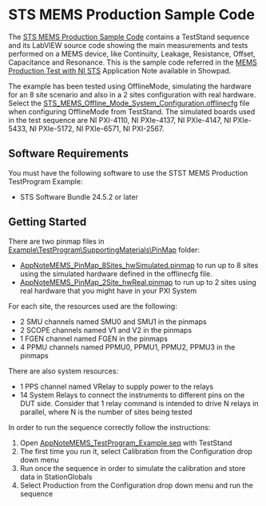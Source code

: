 # STS MEMS Production Sample Code

The [STS MEMS Production Sample Code](https://github.com/ni/stsmemsapt) contains a TestStand sequence and its LabVIEW source code showing the main measurements and tests performed on a MEMS device, like Continuity, Leakage, Resistance, Offset, Capacitance and Resonance.
This is the sample code referred in the [MEMS Production Test with NI STS](https://ni.showpad.biz/webapp2/results?query=MEMS%20Production%20Test%20%20with%20NI%20STS&scope=content&slug=b8b8850c-7073-4987-8a48-5a15e17177a8) Application Note available in Showpad.

The example has been tested using OfflineMode, simulating the hardware for an 8 site scenario and also in a 2 sites configuration with real hardware.
Select the [STS_MEMS_Offline_Mode_System_Configuration.offlinecfg](https://github.com/ni/stsmemsapt/blob/main/Example/STS_MEMS_Offline_Mode_System_Configuration.offlinecfg) file when configuring OfflineMode from TestStand.
The simulated boards used in the test sequence are NI PXI-4110, NI PXIe-4137, NI PXIe-4147, NI PXIe-5433, NI PXIe-5172, NI PXIe-6571, NI PXI-2567.

## Software Requirements
You must have the following software to use the STST MEMS Production TestProgram Example:
- STS Software Bundle 24.5.2 or later

## Getting Started
There are two pinmap files in [Example\TestProgram\SupportingMaterials\PinMap](https://github.com/ni/stsmemsapt/tree/main/Example/TestProgram/SupportingMaterials/PinMap) folder:
- [AppNoteMEMS_PinMap_8Sites_hwSimulated.pinmap](https://github.com/ni/stsmemsapt/blob/main/Example/TestProgram/SupportingMaterials/PinMap/AppNoteMEMS_PinMap_8Sites_hwSimulated.pinmap) to run up to 8 sites using the simulated hardware defined in the offlinecfg file.
- [AppNoteMEMS_PinMap_2Site_hwReal.pinmap](https://github.com/ni/stsmemsapt/blob/main/Example/TestProgram/SupportingMaterials/PinMap/AppNoteMEMS_PinMap_2Site_hwReal.pinmap) to run up to 2 sites using real hardware that you might have in your PXI System

 For each site, the resources used are the following:
 - 2 SMU channels named SMU0 and SMU1 in the pinmaps
 - 2 SCOPE channels named V1 and V2 in the pinmaps
 - 1 FGEN channel named FGEN in the pinmaps
 - 4 PPMU channels named PPMU0, PPMU1, PPMU2, PPMU3 in the pinmaps

There are also system resources:
- 1 PPS channel named VRelay to supply power to the relays
- 14 System Relays to connect the instruments to different pins on the DUT side. Consider that 1 relay command is intended to drive N relays in parallel, where N is the number of sites being tested

In order to run the sequence correctly follow the instructions:
1) Open [AppNoteMEMS_TestProgram_Example.seq](https://github.com/ni/stsmemsapt/blob/main/Example/TestProgram/AppNoteMEMS_TestProgram_Example.seq) with TestStand
2) The first time you run it, select Calibration from the Configuration drop down menu
3) Run once the sequence in order to simulate the calibration and store data in StationGlobals
4) Select Production from the Configuration drop down menu and run the sequence
